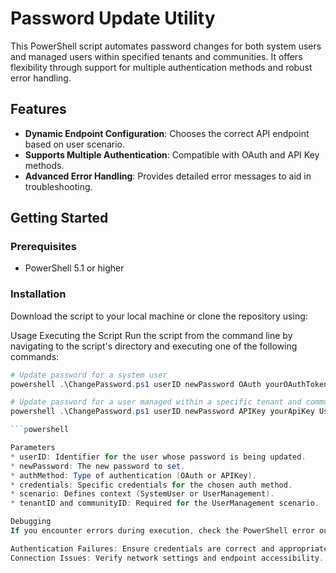 # Password Update Utility

This PowerShell script automates password changes for both system users and managed users within specified tenants and communities. It offers flexibility through support for multiple authentication methods and robust error handling.

## Features

- **Dynamic Endpoint Configuration**: Chooses the correct API endpoint based on user scenario.
- **Supports Multiple Authentication**: Compatible with OAuth and API Key methods.
- **Advanced Error Handling**: Provides detailed error messages to aid in troubleshooting.

## Getting Started

### Prerequisites

- PowerShell 5.1 or higher

### Installation

Download the script to your local machine or clone the repository using:



Usage
Executing the Script
Run the script from the command line by navigating to the script's directory and executing one of the following commands:

```powershell
# Update password for a system user
powershell .\ChangePassword.ps1 userID newPassword OAuth yourOAuthToken SystemUser

# Update password for a user managed within a specific tenant and community
powershell .\ChangePassword.ps1 userID newPassword APIKey yourApiKey UserManagement tenantID communityID

```powershell

Parameters
* userID: Identifier for the user whose password is being updated.
* newPassword: The new password to set.
* authMethod: Type of authentication (OAuth or APIKey).
* credentials: Specific credentials for the chosen auth method.
* scenario: Defines context (SystemUser or UserManagement).
* tenantID and communityID: Required for the UserManagement scenario.

Debugging
If you encounter errors during execution, check the PowerShell error output for specific messages. Common issues include:

Authentication Failures: Ensure credentials are correct and appropriate for the chosen authentication method.
Connection Issues: Verify network settings and endpoint accessibility.
